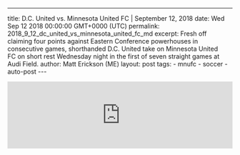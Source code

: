 ---
  title: D.C. United vs. Minnesota United FC | September 12, 2018
  date: Wed Sep 12 2018 00:00:00 GMT+0000 (UTC)
  permalink: 2018_9_12_dc_united_vs_minnesota_united_fc_md
  excerpt: Fresh off claiming four points against Eastern Conference powerhouses in consecutive games, shorthanded D.C. United take on Minnesota United FC on short rest Wednesday night in the first of seven straight games at Audi Field.
  author: Matt Erickson (ME)
    layout: post
    tags:
      - mnufc
      - soccer
      - auto-post
    ---
  <div class='soccer-video-wrapper'>
    <iframe class='soccer-video' width='100%' height='auto' frameborder='0' allowfullscreen src="https://www.mnufc.com/iframe-video?brightcove_id=5834219950001&brightcove_player_id=default&brightcove_account_id=5534894110001"></iframe>
  </div>